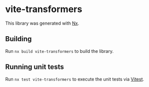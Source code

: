 # vite-transformers

This library was generated with [Nx](https://nx.dev).

## Building

Run `nx build vite-transformers` to build the library.

## Running unit tests

Run `nx test vite-transformers` to execute the unit tests via [Vitest](https://vitest.dev/).
